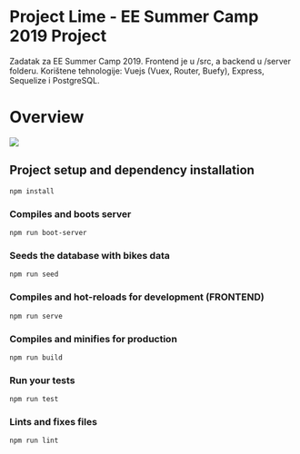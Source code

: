 # Project Lime - EE Summer Camp 2019 Project

Zadatak za EE Summer Camp 2019. 
Frontend je u /src, a backend u /server folderu. Korištene tehnologije: Vuejs (Vuex, Router, Buefy), Express, Sequelize i PostgreSQL.

# Overview
![](lime_bike_demo.gif)

## Project setup and dependency installation
```
npm install
```

### Compiles and boots server 
```
npm run boot-server
```

### Seeds the database with bikes data 
```
npm run seed
```

### Compiles and hot-reloads for development (FRONTEND)
```
npm run serve
```

### Compiles and minifies for production
```
npm run build
```

### Run your tests
```
npm run test
```

### Lints and fixes files
```
npm run lint
```
